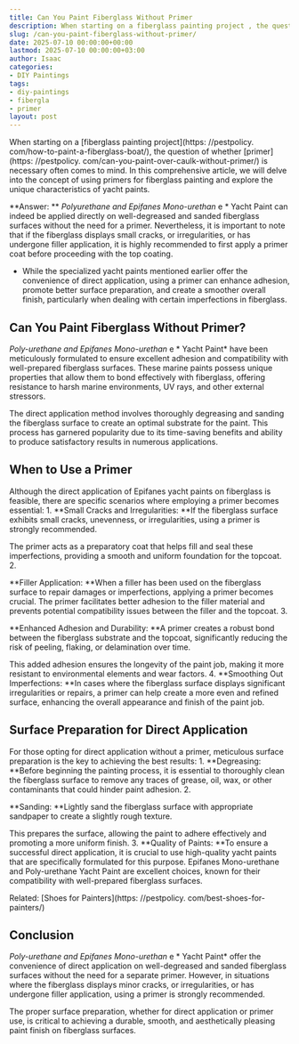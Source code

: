 ```yaml
---
title: Can You Paint Fiberglass Without Primer
description: When starting on a fiberglass painting project , the question of whether primer is necessary often comes to mind. In this comprehensive article, we will delve...
slug: /can-you-paint-fiberglass-without-primer/
date: 2025-07-10 00:00:00+00:00
lastmod: 2025-07-10 00:00:00+03:00
author: Isaac
categories:
- DIY Paintings
tags:
- diy-paintings
- fibergla
- primer
layout: post
---
```


When starting on a [fiberglass painting project](https: //pestpolicy. com/how-to-paint-a-fiberglass-boat/), the question of whether [primer](https: //pestpolicy. com/can-you-paint-over-caulk-without-primer/) is necessary often comes to mind. In this comprehensive article, we will delve into the concept of using primers for fiberglass painting and explore the unique characteristics of yacht paints.

**Answer: ** *Polyurethane and Epifanes Mono-urethan* e * Yacht Paint can indeed be applied directly on well-degreased and sanded fiberglass surfaces without the need for a primer. Nevertheless, it is important to note that if the fiberglass displays small cracks, or irregularities, or has undergone filler application, it is highly recommended to first apply a primer coat before proceeding with the top coating.

* While the specialized yacht paints mentioned earlier offer the convenience of direct application, using a primer can enhance adhesion, promote better surface preparation, and create a smoother overall finish, particularly when dealing with certain imperfections in fiberglass.

##  Can You Paint Fiberglass Without Primer?

*Poly-urethane and Epifanes Mono-urethan* e * Yacht Paint* have been meticulously formulated to ensure excellent adhesion and compatibility with well-prepared fiberglass surfaces. These marine paints possess unique properties that allow them to bond effectively with fiberglass, offering resistance to harsh marine environments, UV rays, and other external stressors.

The direct application method involves thoroughly degreasing and sanding the fiberglass surface to create an optimal substrate for the paint. This process has garnered popularity due to its time-saving benefits and ability to produce satisfactory results in numerous applications.

##  **When to Use a Primer**

Although the direct application of Epifanes yacht paints on fiberglass is feasible, there are specific scenarios where employing a primer becomes essential: 1. **Small Cracks and Irregularities: **If the fiberglass surface exhibits small cracks, unevenness, or irregularities, using a primer is strongly recommended.

The primer acts as a preparatory coat that helps fill and seal these imperfections, providing a smooth and uniform foundation for the topcoat. 2.

**Filler Application: **When a filler has been used on the fiberglass surface to repair damages or imperfections, applying a primer becomes crucial. The primer facilitates better adhesion to the filler material and prevents potential compatibility issues between the filler and the topcoat. 3.

**Enhanced Adhesion and Durability: **A primer creates a robust bond between the fiberglass substrate and the topcoat, significantly reducing the risk of peeling, flaking, or delamination over time.

This added adhesion ensures the longevity of the paint job, making it more resistant to environmental elements and wear factors. 4. **Smoothing Out Imperfections: **In cases where the fiberglass surface displays significant irregularities or repairs, a primer can help create a more even and refined surface, enhancing the overall appearance and finish of the paint job.

##  **Surface Preparation for Direct Application**

For those opting for direct application without a primer, meticulous surface preparation is the key to achieving the best results: 1. **Degreasing: **Before beginning the painting process, it is essential to thoroughly clean the fiberglass surface to remove any traces of grease, oil, wax, or other contaminants that could hinder paint adhesion. 2.

**Sanding: **Lightly sand the fiberglass surface with appropriate sandpaper to create a slightly rough texture.

This prepares the surface, allowing the paint to adhere effectively and promoting a more uniform finish. 3. **Quality of Paints: **To ensure a successful direct application, it is crucial to use high-quality yacht paints that are specifically formulated for this purpose. Epifanes Mono-urethane and Poly-urethane Yacht Paint are excellent choices, known for their compatibility with well-prepared fiberglass surfaces.

Related: [Shoes for Painters](https: //pestpolicy. com/best-shoes-for-painters/)

##  **Conclusion**

*Poly-urethane and Epifanes Mono-urethan* e * Yacht Paint* offer the convenience of direct application on well-degreased and sanded fiberglass surfaces without the need for a separate primer. However, in situations where the fiberglass displays minor cracks, or irregularities, or has undergone filler application, using a primer is strongly recommended.

The proper surface preparation, whether for direct application or primer use, is critical to achieving a durable, smooth, and aesthetically pleasing paint finish on fiberglass surfaces.

